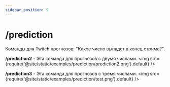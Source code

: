 ```yaml
---
sidebar_position: 9
---
```


# /prediction

Команды для Twitch прогнозов: "Какое число выпадет в конец стрима?".

**/prediction2** - Эта команда для прогнозов с двумя числами.
<img src={require('@site/static/examples/prediction/prediction2.png').default} />

**/prediction3** - Эта команда для прогнозов с тремя числами.
<img src={require('@site/static/examples/prediction/test.png').default} />
